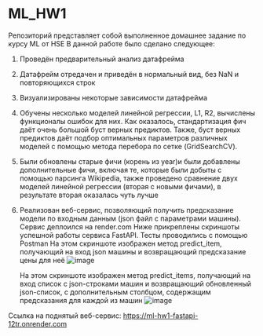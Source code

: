 # ML_HW1
Репозиторий представляет собой выполненное домашнее задание по курсу ML от HSE
В данной работе было сделано следующее:
1. Проведён предварительный анализ датафрейма
2. Датафрейм отредачен и приведён в нормальный вид, без NaN и повторяющихся строк
3. Визуализированы некоторые зависимости датафрейма
4. Обучены несколько моделей линейной регрессии, L1, R2, вычислены функционалы ошибок для них. Как оказалось, стандартизация фич даёт очень большой буст верных предиктов. Также, буст верных предиктов даёт подбор оптимальных параметров различных моделей с помощью метода перебора по сетке (GridSearchCV).
5. Были обновлены старые фичи (корень из year)и были добавлены дополнительные фичи, включая те, которые были добыты с помощью парсинга Wikipedia, также проведено сравнение двух моделей линейной регрессии (вторая с новыми фичами), в результате вторая оказалась чуть лучше
6. Реализован веб-сервис, позволяющий получить предсказание модели по входным данным (json файл с параметрами машины). Сервис деплоился на render.com
   Ниже прикреплены скриншоты успешной работы сервиса FastAPI. Тесты проводились с помощью Postman
   На этом скриншоте изображен метод predict_item, получающий на вход json машины и возвращающий предсказание цены для неё
   ![image](https://github.com/MrseFuntik/ML_HW1/assets/136927535/707eea2f-8454-47e0-a171-7ea04e1a22b5)

   На этом скриншоте изображен метод predict_items, получающий на вход список с json-строками машин и возвращающий обновленный json-список, с дополнительным столбцом, содержащим предсказания для каждой из машин
   ![image](https://github.com/MrseFuntik/ML_HW1/assets/136927535/ac6225de-3bae-40cf-91cf-474e22632ea7)

Ссылка на поднятый веб-сервис: https://ml-hw1-fastapi-12tr.onrender.com
